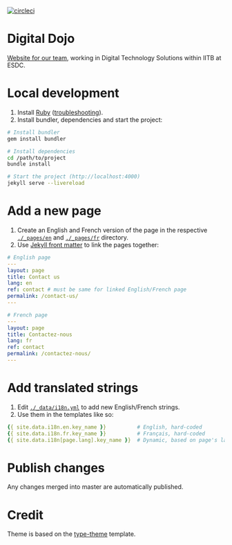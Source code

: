 [![circleci](https://img.shields.io/circleci/project/github/dtf-ein/dtf-ein.github.io.svg)](https://circleci.com/gh/dtf-ein/dtf-ein.github.io/)

# Digital Dojo
[Website for our team](https://dts-stn.github.io/digital-dojo/home/), working in Digital Technology Solutions within IITB at ESDC.

# Local development
1. Install [Ruby](https://www.ruby-lang.org/en/downloads/) ([troubleshooting](https://github.com/dtf-ein/dtf-ein.github.io/issues/1#issuecomment-530790560)).
1. Install bundler, dependencies and start the project:
```bash
# Install bundler
gem install bundler

# Install dependencies
cd /path/to/project
bundle install

# Start the project (http://localhost:4000)
jekyll serve --livereload
```

# Add a new page
1. Create an English and French version of the page in the respective [`./_pages/en`](https://github.com/DTS-STN/digital-dojo/tree/main/_pages/en/) and [`./_pages/fr`](https://github.com/DTS-STN/digital-dojo/tree/main/_pages/fr) directory.
1. Use [Jekyll front matter](https://jekyllrb.com/docs/front-matter/) to link the pages together:
```yaml
# English page
---
layout: page
title: Contact us
lang: en
ref: contact # must be same for linked English/French page
permalink: /contact-us/
---

# French page
---
layout: page
title: Contactez-nous
lang: fr
ref: contact
permalink: /contactez-nous/
---
```

# Add translated strings
1. Edit [`./_data/i18n.yml`](https://github.com/DTS-STN/digital-dojo/blob/main/_data/i18n.yml) to add new English/French strings.  
1. Use them in the templates like so:
```yaml
{{ site.data.i18n.en.key_name }}          # English, hard-coded
{{ site.data.i18n.fr.key_name }}          # Français, hard-coded
{{ site.data.i18n[page.lang].key_name }}  # Dynamic, based on page's language
```

# Publish changes
Any changes merged into master are automatically published.

# Credit
Theme is based on the [type-theme](https://github.com/rohanchandra/type-theme) template.
